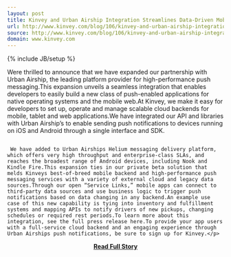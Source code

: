 ```yaml
---
layout: post
title: Kinvey and Urban Airship Integration Streamlines Data-Driven Mobile App Engagement
url: http://www.kinvey.com/blog/106/kinvey-and-urban-airship-integration-streamlines-datadriven-mobile-app-engagement
source: http://www.kinvey.com/blog/106/kinvey-and-urban-airship-integration-streamlines-datadriven-mobile-app-engagement
domain: www.kinvey.com
---
```

{% include JB/setup %}<p>Were thrilled to announce that we have expanded our partnership with Urban Airship, the leading platform provider for high-performance push messaging.This expansion unveils a seamless integration that enables developers to easily build a new class of push-enabled applications for native operating systems and the mobile web.At Kinvey, we make it easy for developers to set up, operate and manage scalable cloud backends for mobile, tablet and web applications.We have integrated our API and libraries with Urban Airship’s to enable sending push notifications to devices running on iOS and Android through a single interface and SDK.  
              
                                                                                                  We have added to Urban Airships Helium messaging delivery platform, which offers very high throughput and enterprise-class SLAs, and reaches the broadest range of Android devices, including Nook and Kindle Fire.This expansion ties in our private beta solution that melds Kinveys best-of-breed mobile backend and high-performance push messaging services with a variety of external cloud and legacy data sources.Through our open “Service Links,” mobile apps can connect to third-party data sources and use business logic to trigger push notifications based on data changing in any backend.An example use case of this new capability is tying into inventory and fulfillment systems and mapping APIs to notify drivers of new pickups, changing schedules or required rest periods.To learn more about this integration, see the full press release here.To provide your app users with a full-service cloud backend and an engaging experience through Urban Airships push notifications, be sure to sign up for Kinvey.</p>
<center><p><a href="http://www.kinvey.com/blog/106/kinvey-and-urban-airship-integration-streamlines-datadriven-mobile-app-engagement" style='padding:25px; font-sze:18px; font-weight: bold;'>Read Full Story</a></p></center>
